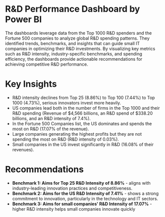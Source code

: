 # R&D Performance Dashboard by Power BI
The dashboards leverage data from the Top 1000 R&D spenders and the Fortune 500 companies to analyze global R&D spending patterns. They identified trends, benchmarks, and insights that can guide small IT companies in optimizing their R&D investments. By visualizing key metrics such as R&D intensity, industry-specific benchmarks, and spending efficiency, the dashboards provide actionable recommendations for achieving competitive R&D performance.

# Key Insights
* R&D intensity declines from Top 25 (8.86%) to Top 100 (7.44%) to Top 1000 (4.73%), serious innovators invest more heavily.​
* US companies lead both in the number of firms in the Top 1000 and their R&D spending (Revenue of $4,566 billions, an R&D spend of $338.20 billions, and an R&D intensity of 7.4%)​.
* In the Fortune 500 Companies list, the US dominates and spends the most on R&D (17.07% of the revenue)​.
* Large companies generating the highest profits but they are not spending the most on R&D (R&D intensity of 0.03%).
* Small companies in the US invest significantly in R&D (16.08% of their revenues)​.

# Recommendations
* **Benchmark 1: Aims for Top 25 R&D Intensity of 8.86%** - aligns with industry-leading innovation practices and competitiveness.
* **Benchmark 2: Aims for the US R&D Intensity of 7.41%** - shows a strong commitment to innovation, particularly in the technology and IT sectors.​
* **Benchmark 3: Aims for small companies' R&D Intensity of 17.07%** - higher R&D intensity helps small companies innovate quickly​
